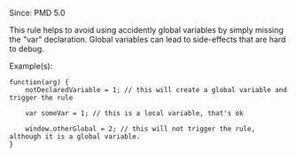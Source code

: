 Since: PMD 5.0

This rule helps to avoid using accidently global variables by simply missing the &quot;var&quot; declaration.
Global variables can lead to side-effects that are hard to debug.

Example(s):
```
function(arg) {
    notDeclaredVariable = 1; // this will create a global variable and trigger the rule

    var someVar = 1; // this is a local variable, that's ok

    window.otherGlobal = 2; // this will not trigger the rule, although it is a global variable.
}
```

